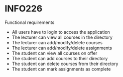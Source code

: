 # INFO226

Functional requirements
- All users have to login to access the application
- The lecturer can view all courses in the directory
- The lecturer can add/modify/delete courses
- The lecturer can add/modify/delete assignments
- The student can view all courses on offer
- The student can add courses to their directory
- The student can delete courses from their directory
- The student can mark assignments as complete
